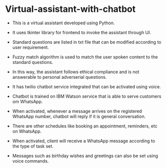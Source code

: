 # Virtual-assistant-with-chatbot

* This is a virtual assistant developed using Python.

* It uses tkinter library for frontend to invoke the assistant through UI.

* Standard questions are listed in txt file that can be modified according to user requirement.

* Fuzzy match algorithm is used to match the user spoken content to the standard questions.

* In this way, the assistant follows ethical compliance and is not answerable to personal adverserial questions.

* It has twilio chatbot service integrated that can be activated using voice.

* Chatbot is trained on IBM Watson service that is able to serve customers om WhatsApp.

* When activated, whenever a message arrives on the registered WhatsApp number, chatbot will reply if it is general conversation.

* There are other schedules like booking an appointment, reminders, etc on WhatsApp.

* When activated, client will receive a WhatsApp message according to the type of task set.

* Messages such as birthday wishes and greetings can also be set using voice commands.
